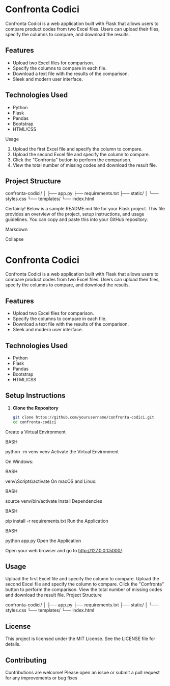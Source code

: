 # Confronta Codici

Confronta Codici is a web application built with Flask that allows users to compare product codes from two Excel files. Users can upload their files, specify the columns to compare, and download the results.

## Features

- Upload two Excel files for comparison.
- Specify the columns to compare in each file.
- Download a text file with the results of the comparison.
- Sleek and modern user interface.

## Technologies Used

- Python
- Flask
- Pandas
- Bootstrap
- HTML/CSS

Usage
1. Upload the first Excel file and specify the column to compare.
2. Upload the second Excel file and specify the column to compare.
3. Click the "Confronta" button to perform the comparison.
4. View the total number of missing codes and download the result file.

## Project Structure
confronta-codici/
│
├── app.py
├── requirements.txt
├── static/
│   └── styles.css
└── templates/
    └── index.html


Certainly! Below is a sample README.md file for your Flask project. This file provides an overview of the project, setup instructions, and usage guidelines. You can copy and paste this into your GitHub repository.

Markdown

Collapse
# Confronta Codici

Confronta Codici is a web application built with Flask that allows users to compare product codes from two Excel files. Users can upload their files, specify the columns to compare, and download the results.

## Features

- Upload two Excel files for comparison.
- Specify the columns to compare in each file.
- Download a text file with the results of the comparison.
- Sleek and modern user interface.

## Technologies Used

- Python
- Flask
- Pandas
- Bootstrap
- HTML/CSS

## Setup Instructions

1. **Clone the Repository**

   ```bash
   git clone https://github.com/yourusername/confronta-codici.git
   cd confronta-codici
Create a Virtual Environment

BASH

python -m venv venv
Activate the Virtual Environment

On Windows:

BASH

venv\Scripts\activate
On macOS and Linux:

BASH

source venv/bin/activate
Install Dependencies

BASH

pip install -r requirements.txt
Run the Application

BASH

python app.py
Open the Application

Open your web browser and go to http://127.0.0.1:5000/.

## Usage
Upload the first Excel file and specify the column to compare.
Upload the second Excel file and specify the column to compare.
Click the "Confronta" button to perform the comparison.
View the total number of missing codes and download the result file.
Project Structure

confronta-codici/
│
├── app.py
├── requirements.txt
├── static/
│   └── styles.css
└── templates/
    └── index.html
## License
This project is licensed under the MIT License. See the LICENSE file for details.

## Contributing
Contributions are welcome! Please open an issue or submit a pull request for any improvements or bug fixes
